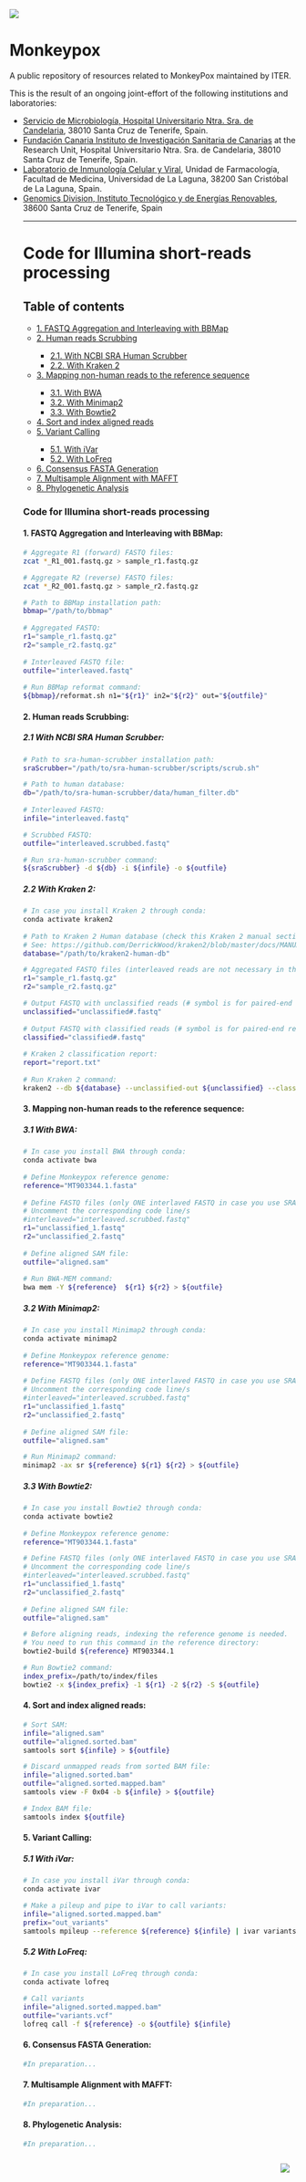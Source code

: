 <!-- ------------------ HEADER ------------------ -->
<!-- Developed and maintained by Genomics Division
<!-- of the Institute of Technology an Renewable Energy (ITER)
<!-- Tenerife, Canary Islands, SPAIN
<!-- See the "Contact us" section to collaborate with us to growth
<!-- this repository. ;=)

<!-- ------------------ SECTION ------------------ -->
<p align="left">
  <a href="https://github.com/genomicsITER/monkeypox" title="Instituto Tecnológico y de Energ&iacute;as Renovables (ITER) / Institute of Technology and Renewable Energy (ITER)">
    <img src="https://github.com/genomicsITER/monkeypox/blob/main/images/logos_GH.png" width="auto" /> 
      </a>
</p>

# Monkeypox
A public repository of resources related to MonkeyPox maintained by ITER.

This is the result of an ongoing joint-effort of the following institutions and laboratories:
<ul>
 <li><a href="https://www3.gobiernodecanarias.org/sanidad/scs/organica.jsp?idCarpeta=10b3ea46-541b-11de-9665-998e1388f7ed">Servicio de Microbiología, Hospital Universitario Ntra. Sra. de Candelaria</a>, 38010 Santa Cruz de Tenerife, Spain.</li>
 <li><a href="https://fciisc.org/">Fundación Canaria Instituto de Investigación Sanitaria de Canarias</a> at the Research Unit, Hospital Universitario Ntra. Sra. de Candelaria</a>, 38010 Santa Cruz de Tenerife, Spain.</li>
 <li><a href="https://portalciencia.ull.es/grupos/6361/detalle">Laboratorio de Inmunología Celular y Viral</a>, Unidad de Farmacología, Facultad de Medicina, Universidad de La Laguna, 38200 San Cristóbal de La Laguna, Spain.</li>
 <li><a href="https://www.iter.es/areas/area-genomica/">Genomics Division, Instituto Tecnológico y de Energías Renovables</a>, 38600 Santa Cruz de Tenerife, Spain

<hr>
<!-- ------------------ SECTION ------------------ -->

# Code for Illumina short-reads processing #
## Table of contents ##
<ul>
<li><a href="#1">1. FASTQ Aggregation and Interleaving with BBMap</a></li>
<li><a href="#2">2. Human reads Scrubbing</a></li>
<ul>
<li><a href="#2.1">2.1. With NCBI SRA Human Scrubber</a></li>
<li><a href="#2.2">2.2. With Kraken 2</a></li>
</ul>
<li><a href="#3">3. Mapping non-human reads to the reference sequence</a></li>
<ul>
<li><a href="#3.1">3.1. With BWA</a></li>
<li><a href="#3.2">3.2. With Minimap2</a></li>
<li><a href="#3.3">3.3. With Bowtie2</a></li>
</ul>
<li><a href="#4">4. Sort and index aligned reads</a></li>
<li><a href="#5">5. Variant Calling</a></li>
<ul>
<li><a href="#5.1">5.1. With iVar</a></li>
<li><a href="#5.2">5.2. With LoFreq</a></li>
</ul>
<li><a href="#6">6. Consensus FASTA Generation</a></li>
<li><a href="#7">7. Multisample Alignment with MAFFT</a></li>
<li><a href="#8">8. Phylogenetic Analysis</a></li>
</ul>

<a name="1"></a>
### Code for Illumina short-reads processing
#### 1. FASTQ Aggregation and Interleaving with BBMap:
```Bash
# Aggregate R1 (forward) FASTQ files:
zcat *_R1_001.fastq.gz > sample_r1.fastq.gz

# Aggregate R2 (reverse) FASTQ files:
zcat *_R2_001.fastq.gz > sample_r2.fastq.gz

# Path to BBMap installation path:
bbmap="/path/to/bbmap"
  
# Aggregated FASTQ:
r1="sample_r1.fastq.gz"
r2="sample_r2.fastq.gz"
  
# Interleaved FASTQ file:
outfile="interleaved.fastq"
  
# Run BBMap reformat command:
${bbmap}/reformat.sh n1="${r1}" in2="${r2}" out="${outfile}"
```

<a name="2"></a>
#### 2. Human reads Scrubbing:
<a name="2.1"></a>
##### 2.1 With NCBI SRA Human Scrubber:
```Bash
# Path to sra-human-scrubber installation path:
sraScrubber="/path/to/sra-human-scrubber/scripts/scrub.sh"

# Path to human database:
db="/path/to/sra-human-scrubber/data/human_filter.db"
  
# Interleaved FASTQ:
infile="interleaved.fastq"

# Scrubbed FASTQ:
outfile="interleaved.scrubbed.fastq"

# Run sra-human-scrubber command:
${sraScrubber} -d ${db} -i ${infile} -o ${outfile}
```

<a name="2.2"></a>
##### 2.2 With Kraken 2:
```Bash
# In case you install Kraken 2 through conda:
conda activate kraken2
  
# Path to Kraken 2 Human database (check this Kraken 2 manual section to learn how to download and build your own database.
# See: https://github.com/DerrickWood/kraken2/blob/master/docs/MANUAL.markdown#custom-databases
database="/path/to/kraken2-human-db"

# Aggregated FASTQ files (interleaved reads are not necessary in this case):
r1="sample_r1.fastq.gz"
r2="sample_r2.fastq.gz"

# Output FASTQ with unclassified reads (# symbol is for paired-end reads):
unclassified="unclassified#.fastq"
  
# Output FASTQ with classified reads (# symbol is for paired-end reads):
classified="classified#.fastq"
  
# Kraken 2 classification report:
report="report.txt"
  
# Run Kraken 2 command:
kraken2 --db ${database} --unclassified-out ${unclassified} --classified-out ${classified} --report ${report} --paired ${infile}
```

<a name="3"></a>
#### 3. Mapping non-human reads to the reference sequence:
<a name="3.1"></a>  
##### 3.1 With BWA:
```Bash
# In case you install BWA through conda:
conda activate bwa
  
# Define Monkeypox reference genome:
reference="MT903344.1.fasta"
  
# Define FASTQ files (only ONE interlaved FASTQ in case you use SRA-human-scrubber or TWO if you use Kraken 2)
# Uncomment the corresponding code line/s
#interleaved="interleaved.scrubbed.fastq"
r1="unclassified_1.fastq"
r2="unclassified_2.fastq"
  
# Define aligned SAM file:
outfile="aligned.sam"
  
# Run BWA-MEM command:
bwa mem -Y ${reference}  ${r1} ${r2} > ${outfile}
```
<a name="3.2"></a> 
##### 3.2 With Minimap2:
```Bash
# In case you install Minimap2 through conda:
conda activate minimap2
  
# Define Monkeypox reference genome:
reference="MT903344.1.fasta"
  
# Define FASTQ files (only ONE interlaved FASTQ in case you use SRA-human-scrubber or TWO if you use Kraken 2)
# Uncomment the corresponding code line/s
#interleaved="interleaved.scrubbed.fastq"
r1="unclassified_1.fastq"
r2="unclassified_2.fastq"
  
# Define aligned SAM file:
outfile="aligned.sam"

# Run Minimap2 command:
minimap2 -ax sr ${reference} ${r1} ${r2} > ${outfile}
```
<a name="3.3"></a> 
##### 3.3 With Bowtie2:
```Bash
# In case you install Bowtie2 through conda:
conda activate bowtie2
  
# Define Monkeypox reference genome:
reference="MT903344.1.fasta"

# Define FASTQ files (only ONE interlaved FASTQ in case you use SRA-human-scrubber or TWO if you use Kraken 2)
# Uncomment the corresponding code line/s
#interleaved="interleaved.scrubbed.fastq"
r1="unclassified_1.fastq"
r2="unclassified_2.fastq"
  
# Define aligned SAM file:
outfile="aligned.sam"

# Before aligning reads, indexing the reference genome is needed.
# You need to run this command in the reference directory:
bowtie2-build ${reference} MT903344.1

# Run Bowtie2 command:
index_prefix=/path/to/index/files
bowtie2 -x ${index_prefix} -1 ${r1} -2 ${r2} -S ${outfile}
```

<a name="4"></a> 
#### 4. Sort and index aligned reads:
```Bash
# Sort SAM:
infile="aligned.sam"
outfile="aligned.sorted.bam"
samtools sort ${infile} > ${outfile}

# Discard unmapped reads from sorted BAM file:
infile="aligned.sorted.bam"
outfile="aligned.sorted.mapped.bam"
samtools view -F 0x04 -b ${infile} > ${outfile}

# Index BAM file:
samtools index ${outfile}
```

<a name="5"></a> 
#### 5. Variant Calling:
<a name="5.1"></a> 
##### 5.1 With iVar:
```Bash
# In case you install iVar through conda:
conda activate ivar

# Make a pileup and pipe to iVar to call variants:
infile="aligned.sorted.mapped.bam"
prefix="out_variants"
samtools mpileup --reference ${reference} ${infile} | ivar variants -r ${reference} -p ${prefix}
```
<a name="5.2"></a> 
##### 5.2 With LoFreq:
```Bash
# In case you install LoFreq through conda:
conda activate lofreq

# Call variants
infile="aligned.sorted.mapped.bam"
outfile="variants.vcf"
lofreq call -f ${reference} -o ${outfile} ${infile}
```

<a name="6"></a> 
#### 6. Consensus FASTA Generation:
```Bash
#In preparation...
```

<a name="7"></a> 
#### 7. Multisample Alignment with MAFFT:
```Bash
#In preparation...
```

<a name="8"></a> 
#### 8. Phylogenetic Analysis:
```Bash
#In preparation...
```

  <p align="right">
  <a href="#Monkeypox" title="Up">
    <img src="https://github.com/genomicsITER/monkeypox/blob/main/images/home-icon.png" style="float: right; margin: 10px; padding: 2px;" />
  </a>
</p>
